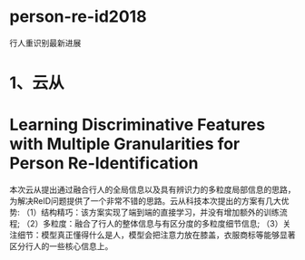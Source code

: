 # person-re-id2018
行人重识别最新进展
# 1、云从
# Learning Discriminative Features with Multiple Granularities for Person Re-Identification
本次云从提出通过融合行人的全局信息以及具有辨识力的多粒度局部信息的思路，为解决ReID问题提供了一个非常不错的思路。云从科技本次提出的方案有几大优势:
（1）结构精巧：该方案实现了端到端的直接学习，并没有增加额外的训练流程;
（2）多粒度：融合了行人的整体信息与有区分度的多粒度细节信息;
（3）关注细节：模型真正懂得什么是人，模型会把注意力放在膝盖，衣服商标等能够显著区分行人的一些核心信息上。

